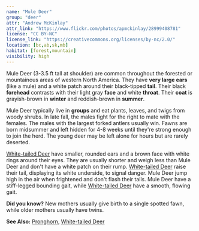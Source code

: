 ```yaml
---
name: "Mule Deer"
group: "deer"
attr: "Andrew McKinlay"
attr_link: "https://www.flickr.com/photos/apmckinlay/28999408781"
license: "CC BY-NC"
license_link: "https://creativecommons.org/licenses/by-nc/2.0/"
location: [bc,ab,sk,mb]
habitat: [forest,mountain]
visibility: high
---
```

Mule Deer (3-3.5 ft tall at shoulder) are common throughout  the forested or mountainous areas of western North America. They have **very large ears** (like a mule) and a white patch around their black-tipped **tail**. Their black **forehead** contrasts with their light gray **face** and white **throat**. Their **coat** is grayish-brown in **winter** and reddish-brown in **summer**.

Mule Deer typically live in **groups** and eat plants, leaves, and twigs from woody shrubs. In late fall, the males fight for the right to mate with the females. The males with the largest forked antlers usually win.  Fawns are born midsummer and left hidden for 4-8 weeks until they're strong enough to join the herd. The young deer may be left alone for hours but are rarely deserted.

[White-tailed Deer](/animals/whtdeer/) have smaller, rounded ears and a brown face with white rings around their eyes. They are usually shorter and weigh less than Mule Deer and don't have a white patch on their rump. [White-tailed Deer](/animals/whtdeer/) raise their tail, displaying its white underside, to signal danger. Mule Deer jump high in the air when frightened and don't flash their tails. Mule Deer have a stiff-legged bounding gait, while [White-tailed Deer](/animals/whtdeer/) have a smooth, flowing gait.

**Did you know?** New mothers usually give birth to a single spotted fawn, while older mothers usually have twins.

<!-- generated, do not edit -->
**See Also:**
[Pronghorn](/animals/pronghorn/),
[White-tailed Deer](/animals/whtdeer/)
